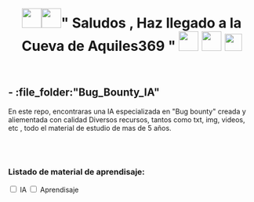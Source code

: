 <h1 align="center"><img height="40" src="https://github.com/7oSkaaa/7oSkaaa/blob/main/Images/about_me.gif?raw=true"><img height="40" src="https://emoji.gg/assets/emoji/7333-parrotdance.gif">" Saludos , Haz llegado a la Cueva de Aquiles369 " <img height="40" src="https://emoji.gg/assets/emoji/7333-parrotdance.gif"> <img height="40" src="https://github.com/7oSkaaa/7oSkaaa/blob/main/Images/about_me.gif?raw=true"> <img height="35" src="https://user-images.githubusercontent.com/73097560/115834477-dbab4500-a447-11eb-908a-139a6edaec5c.gif"> </h1></p><br>

<h2>
- :file_folder:"Bug_Bounty_IA"
</h2>
<p>  
En este repo, encontraras una IA especializada en "Bug bounty" creada y aliementada con calidad Diversos  recursos, tantos como txt, img, videos, etc , todo el material de estudio de mas de 5 años.
</p>  
<br>

<br>


<h3> Listado de material de aprendisaje: </h3>
<form>
     <label>
          <input type="checkbox" name="languages" value=Listado_Aprendisaje>  
          IA
     </label>    
     <label>
          <input type="checkbox" name="aprendisaje" value=Aprendisaje>  
          Aprendisaje
     </label>  
</form>


  
